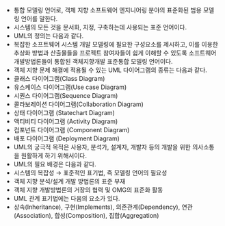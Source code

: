 - 통합 모델링 언어로, 객체 지향 소프트웨어 엔지니어링 분야의 표준화된 범용 모델링 언어를 말한다.
- 시스템의 모든 것을 문서화, 지정, 구축하는데 사용되는 표준 언어이다.
- UML의 정의는 다음과 같다.
- 복잡한 소프트웨어 시스템 개발 모델링에 필요한 구성요소를 제시하고, 이를 이용한 추상화 방법과 산출물들을 프로젝트 참여자들이 쉽게 이해할 수 있도록 소프트웨어 개발방법론들이 통합된 객체지향개발 표준통합 모델링 언어이다.
- 객체 지향 문제 해결에 적용될 수 있는 UML 다이어그램의 종류는 다음과 같다.
- 클래스 다이어그램(Class Diagram)
- 유스케이스 다이어그램(Use case Diagram)
- 시퀀스 다이어그램(Sequence Diagram)
- 콜라보레이션 다이어그램(Collaboration Diagram)
- 상태 다이어그램 (Statechart Diagram)
- 액티비티 다이어그램 (Activity Diagram)
- 컴포넌트 다이어그램 (Component Diagram)
- 배포 다이어그램 (Deployment Diagram)
- UML의 궁극적 목적은 사용자, 분석가, 설계자, 개발자 등의 개발을 위한 의사소통을 원활하게 하기 위해서이다.
- UML의 필요 배경은 다음과 같다.
- 시스템의 복잡성 → 표준적인 표기법, 즉 모델링 언어의 필요성
- 객체 지향 분석/설계 개발 방법론의 표준 부재
- 객체 지향 개발방법론의 거장의 협력 및 OMG의 표준화 활동 
- UML 관계 표기법에는 다음의 요소가 있다.
- 상속(Inheritance), 구현(Implements), 의존관계(Dependency), 연관(Association), 합성(Composition), 집합(Aggregation)
